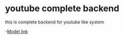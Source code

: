 # youtube complete backend 

this is complete backend for youtube like system

-[Model link](https://app.eraser.io/workspace/esP3OiyPSOQ1XdwH77mg)